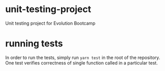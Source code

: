 # unit-testing-project
Unit testing project for Evolution Bootcamp

# running tests
In order to run the tests, simply run `yarn test` in the root of the repository. One test verifies correctness of single function called in a particular test.